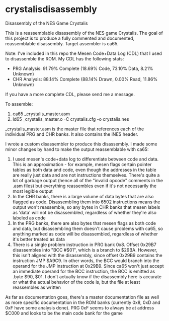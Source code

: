 # crystalisdisassembly
Disassembly of the NES Game Crystalis

This is a reassemblable disassembly of the NES game Crystalis. The goal of this project is to produce a fully commented and documented, reassemblable disassembly. Target assembler is ca65.

Note: I've included in this repo the Mesen Code+Data Log (CDL) that I used to disassemble the ROM. My CDL has the following stats:
  * PRG Analysis: 91.79% Complete (18.69% Code, 73.10% Data, 8.21% Unknown)
  * CHR Analysis: 88.14% Complete (88.14% Drawn, 0.00% Read, 11.86% Unknown)

If you have a more complete CDL, please send me a message.

To assemble:

  1. ca65 _crystalis_master.asm
  2. ld65 _crystalis_master.o -C crystalis.cfg -o crystalis.nes

_crystalis_master.asm is the master file that references each of the individual PRG and CHR banks. It also contains the iNES header.

I wrote a custom disassembler to produce this disassembly. I made some minor changes by hand to make the output reassemblable with ca65:
  1. I used mesen's code+data log to differentiate between code and data. This is an approximation - for example, mesen flags certain pointer tables as both data and code, even though the addresses in the table are really just data and are not instructions themselves. There's quite a lot of garbage output (hence all of the "invalid opcode" comments in the .asm files) but everything reassembles even if it's not necessarily the most legible output
  2. In the CHR banks, there is a large volume of data bytes that are also flagged as code. Disassembling them into 6502 instructions means the output won't reassemble, so any bytes in CHR banks that mesen labels as 'data' will not be disassembled, regardless of whether they're also labeled as code
  3. In the PRG banks, there are also bytes that mesen flags as both code and data, but disassembling them doesn't cause problems with ca65, so anything marked as code will be disassembled, regardless of whether it's better treated as data
  4. There is a single problem instruction in PRG bank 0x8. Offset 0x29B7 disassembles into "BCC #$01", which is a branch to $29BA. However, this isn't aligned with the disassembly, since offset 0x29B9 contains the instruction JMP $A9C9. In other words, the BCC would branch into the operand for the JMP instruction at 0x29B9. Since ca65 won't just accept an immediate operand for the BCC instruction, the BCC is emitted as .byte $90, $01. I don't actually know if the disassembly here is accurate or what the actual behavior of the code is, but the file at least reassembles as written

As far as documentation goes, there's a master documentation file as well as more specific documentation in the ROM banks (currently 0x8, 0xD and 0xF have some analysis done). PRG 0xF seems to always be at address $C000 and looks to be the main code bank for the game
